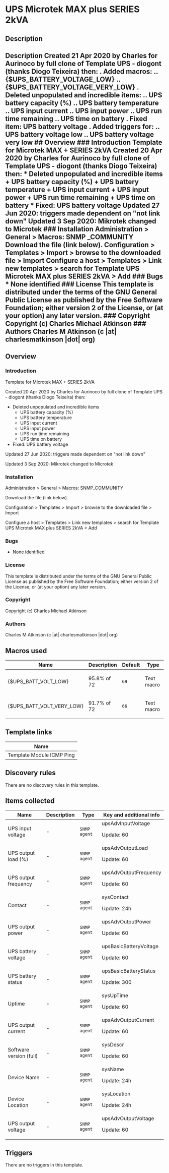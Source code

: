 # UPS Microtek MAX plus SERIES 2kVA

## Description

## Description Created 21 Apr 2020 by Charles for Aurinoco by full clone of Template UPS - diogont (thanks Diogo Teixeira) then: . Added macros: .. {$UPS_BATTERY_VOLTAGE_LOW} .. {$UPS_BATTERY_VOLTAGE_VERY_LOW} . Deleted unpopulated and incredible items: .. UPS battery capacity (%) .. UPS battery temperature .. UPS input current .. UPS input power .. UPS run time remaining .. UPS time on battery . Fixed item: UPS battery voltage . Added triggers for: .. UPS battery voltage low .. UPS battery voltage very low ## Overview ### Introduction Template for Microtek MAX + SERIES 2kVA Created 20 Apr 2020 by Charles for Aurinoco by full clone of Template UPS - diogont (thanks Diogo Teixeira) then: * Deleted unpopulated and incredible items + UPS battery capacity (%) + UPS battery temperature + UPS input current + UPS input power + UPS run time remaining + UPS time on battery * Fixed: UPS battery voltage Updated 27 Jun 2020: triggers made dependent on "not link down" Updated 3 Sep 2020: Mikrotek changed to Microtek ### Installation Administration > General > Macros: SNMP _COMMUNITY Download the file (link below). Configuration > Templates > Import > browse to the downloaded file > Import Configure a host > Templates > Link new templates > search for Template UPS Microtek MAX plus SERIES 2kVA > Add ### Bugs * None identified ### License This template is distributed under the terms of the GNU General Public License as published by the Free Software Foundation; either version 2 of the License, or (at your option) any later version. ### Copyright Copyright (c) Charles Michael Atkinson ### Authors Charles M Atkinson (c |at| charlesmatkinson |dot| org) 

## Overview

### Introduction


Template for Microtek MAX + SERIES 2kVA


Created 20 Apr 2020 by Charles for Aurinoco by full clone of Template UPS - diogont (thanks Diogo Teixeira) then:


* Deleted unpopulated and incredible items
	+ UPS battery capacity (%)
	+ UPS battery temperature
	+ UPS input current
	+ UPS input power
	+ UPS run time remaining
	+ UPS time on battery
* Fixed: UPS battery voltage


Updated 27 Jun 2020: triggers made dependent on "not link down"


Updated 3 Sep 2020: Mikrotek changed to Microtek


### Installation


Administration > General > Macros: SNMP\_COMMUNITY


Download the file (link below).


Configuration > Templates > Import > browse to the downloaded file > Import


Configure a host > Templates > Link new templates > search for Template UPS Microtek MAX plus SERIES 2kVA > Add


### Bugs


* None identified


### License


This template is distributed under the terms of the GNU General Public License as published by the Free Software Foundation; either version 2 of the License, or (at your option) any later version.


### Copyright


Copyright (c) Charles Michael Atkinson


### Authors


Charles M Atkinson (c |at| charlesmatkinson |dot| org)



## Macros used

|Name|Description|Default|Type|
|----|-----------|-------|----|
|{$UPS_BATT_VOLT_LOW}|<p>95.8% of 72</p>|`69`|Text macro|
|{$UPS_BATT_VOLT_VERY_LOW}|<p>91.7% of 72</p>|`66`|Text macro|
## Template links

|Name|
|----|
|Template Module ICMP Ping|
## Discovery rules

There are no discovery rules in this template.

## Items collected

|Name|Description|Type|Key and additional info|
|----|-----------|----|----|
|UPS input voltage|<p>-</p>|`SNMP agent`|upsAdvInputVoltage<p>Update: 60</p>|
|UPS output load (%)|<p>-</p>|`SNMP agent`|upsAdvOutputLoad<p>Update: 60</p>|
|UPS output frequency|<p>-</p>|`SNMP agent`|upsAdvOutputFrequency<p>Update: 60</p>|
|Contact|<p>-</p>|`SNMP agent`|sysContact<p>Update: 24h</p>|
|UPS output power|<p>-</p>|`SNMP agent`|upsAdvOutputPower<p>Update: 60</p>|
|UPS battery voltage|<p>-</p>|`SNMP agent`|upsBasicBatteryVoltage<p>Update: 60</p>|
|UPS battery status|<p>-</p>|`SNMP agent`|upsBasicBatteryStatus<p>Update: 300</p>|
|Uptime|<p>-</p>|`SNMP agent`|sysUpTime<p>Update: 60</p>|
|UPS output current|<p>-</p>|`SNMP agent`|upsAdvOutputCurrent<p>Update: 60</p>|
|Software version (full)|<p>-</p>|`SNMP agent`|sysDescr<p>Update: 60</p>|
|Device Name|<p>-</p>|`SNMP agent`|sysName<p>Update: 24h</p>|
|Device Location|<p>-</p>|`SNMP agent`|sysLocation<p>Update: 24h</p>|
|UPS output voltage|<p>-</p>|`SNMP agent`|upsAdvOutputVoltage<p>Update: 60</p>|
## Triggers

There are no triggers in this template.

